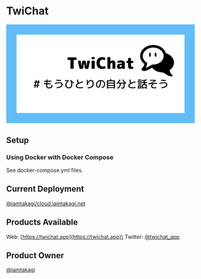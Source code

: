 # TwiChat
![](./web/public/images/og_image.png)

## Setup

### Using Docker with Docker Compose
See docker-compose.yml files.

## Current Deployment
[@iamtakagi/cloud.iamtakagi.net](https://github.com/iamtakagi/cloud.iamtakagi.net)

## Products Available
Web: [https://twichat.app](https://twichat.app)\
Twitter: [@twichat_app](https://twitter.com/twichat_app)

## Product Owner
[@iamtakagi](https://github.com/iamtakagi)